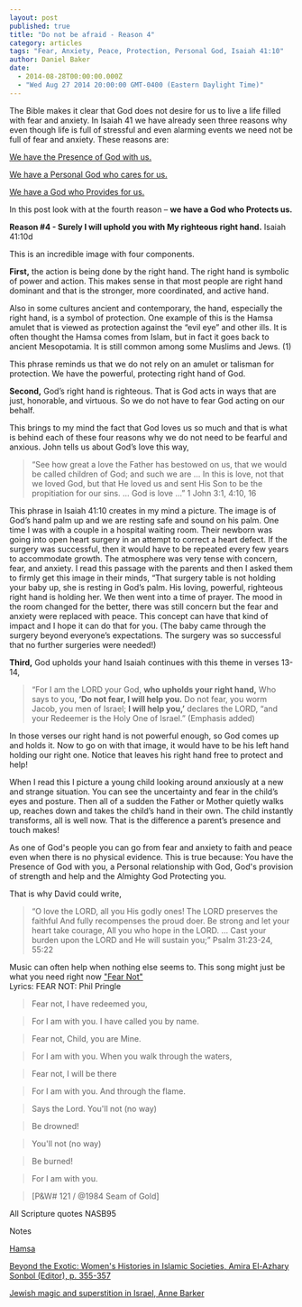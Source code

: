 ```yaml
---
layout: post
published: true
title: "Do not be afraid - Reason 4"
category: articles
tags: "Fear, Anxiety, Peace, Protection, Personal God, Isaiah 41:10"
author: Daniel Baker
date: 
  - 2014-08-28T00:00:00.000Z
  - "Wed Aug 27 2014 20:00:00 GMT-0400 (Eastern Daylight Time)"
---
```


The Bible makes it clear that God does not desire for us to live a life filled with fear and anxiety. In Isaiah 41 we have already seen three reasons why even though life is full of stressful and even alarming events we need not be full of fear and anxiety. These reasons are:

[We have the Presence of God with us.](http://devotionalarticles.com/articles/2014/08/08/Fear-Not-Reason-1.html)


[We have a Personal God who cares for us.](http://devotionalarticles.com/articles/2014/08/17/Fear-Not-Reason-2.html)


[We have a God who Provides for us.](http://devotionalarticles.com/articles/2014/08/21/Fear-Not-Reason-3.html )


In this post look with at the fourth reason – **we have a God who Protects us.** 

**Reason #4 - Surely I will uphold you with My righteous right hand.** Isaiah 41:10d

This is an incredible image with four components.

**First,** the action is being done by the right hand. The right hand is symbolic of power and action. This makes sense in that most people are right hand dominant and that is the stronger, more coordinated, and active hand. 

Also in some cultures ancient and contemporary, the hand, especially the right hand, is a symbol of protection. One example of this is the Hamsa amulet that is viewed as protection against the “evil eye” and other ills. It is often thought the Hamsa comes from Islam, but in fact it goes back to ancient Mesopotamia. It is still common among some Muslims and Jews. (1) 

This phrase reminds us that we do not rely on an amulet or talisman for protection. We have the powerful, protecting right hand of God. 

**Second,** God’s right hand is righteous. That is God acts in ways that are just, honorable, and virtuous. So we do not have to fear God acting on our behalf.

This brings to my mind the fact that God loves us so much and that is what is behind each of these four reasons why we do not need to be fearful and anxious. John tells us about God’s love this way,

> “See how great a love the Father has bestowed on us, that we would be called children of God; and such we are … In this is love, not that we loved God, but that He loved us and sent His Son to be the propitiation for our sins. … God is love …”   1 John 3:1, 4:10, 16 

This phrase in Isaiah 41:10 creates in my mind a picture. The image is of God’s hand palm up and we are resting safe and sound on his palm. One time I was with a couple in a hospital waiting room. Their newborn was going into open heart surgery in an attempt to correct a heart defect. If the surgery was successful, then it would have to be repeated every few years to accommodate growth. The atmosphere was very tense with concern, fear, and anxiety. I read this passage with the parents and then I asked them to firmly get this image in their minds, “That surgery table is not holding your baby up, she is resting in God’s palm. His loving, powerful, righteous right hand is holding her. We then went into a time of prayer. The mood in the room changed for the better, there was still concern but the fear and anxiety were replaced with peace. This concept can have that kind of impact and I hope it can do that for you. (The baby came through the surgery beyond everyone’s expectations. The surgery was so successful that no further surgeries were needed!)

**Third,** God upholds your hand
Isaiah continues with this theme in verses 13-14,

> “For I am the LORD your God, **who upholds your right hand,** Who says to you, **‘Do not fear, I will help you.** Do not fear, you worm Jacob, you men of Israel; **I will help you,’** declares the LORD, “and your Redeemer is the Holy One of Israel.” (Emphasis added)

In those verses our right hand is not powerful enough, so God comes up and holds it. Now to go on with that image, it would have to be his left hand holding our right one. Notice that leaves his right hand free to protect and help! 

When I read this I picture a young child looking around anxiously at a new and strange situation. You can see the uncertainty and fear in the child’s eyes and posture. Then all of a sudden the Father or Mother quietly walks up, reaches down and takes the child’s hand in their own. The child instantly transforms, all is well now. That is the difference a parent’s presence and touch makes!

As one of God's people you can go from fear and anxiety to faith and peace even when there is no physical evidence. This is true because: You have the Presence of God with you, a Personal relationship with God, God's provision of strength and help and the Almighty God Protecting you.

That is why David could write,

> “O love the LORD, all you His godly ones! The LORD preserves the faithful And fully recompenses the proud doer. Be strong and let your heart take courage, All you who hope in the LORD. … Cast your burden upon the LORD and He will sustain you;” Psalm 31:23-24, 55:22


Music can often help when nothing else seems to. This song might just be what you need right now ["Fear Not"](http://youtu.be/McLO2iZcbKo)    
Lyrics: FEAR NOT:  Phil Pringle

> Fear not,  I have redeemed you,

> For I am with you.  I have called you by name.

> Fear not,  Child, you are Mine.

> For I am with you.  When you walk through the waters,

> Fear not,  I will be there

> For I am with you.  And through the flame.

> Says the Lord.  You'll not  (no way)

> Be drowned!
    
> You'll not  (no way)
    
> Be burned!
    
> For I am with you.
    
> [P&W# 121 / @1984 Seam of Gold]
 

All Scripture quotes NASB95  

Notes

[Hamsa](https://en.wikipedia.org/wiki/Hamsa)   


[Beyond the Exotic: Women's Histories in Islamic Societies, Amira El-Azhary Sonbol (Editor), p. 355-357](http://books.google.ca/books?id=uUe8tBUvwE4C&pg=PA356&lpg=PA355&focus=viewport&dq=%22hand+of+fatima%22+evil+eye)


[Jewish magic and superstition in Israel, Anne Barker](http://www.abc.net.au/correspondents/content/2010/s2906608.htm )


	



	